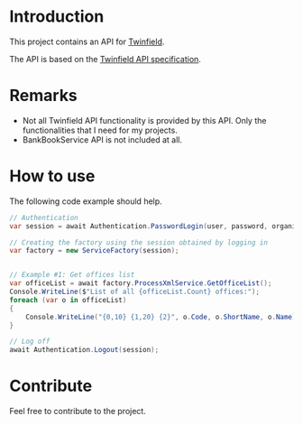 # Introduction 
This project contains an API for [Twinfield](https://twinfield.com/).

The API is based on the [Twinfield API specification](https://c3.twinfield.com/webservices/documentation/#/GettingStarted/WebServicesOverview).

# Remarks
* Not all Twinfield API functionality is provided by this API. Only the functionalities that I need for my projects.
* BankBookService API is not included at all.

# How to use
The following code example should help.
``` c#
// Authentication
var session = await Authentication.PasswordLogin(user, password, organization);

// Creating the factory using the session obtained by logging in
var factory = new ServiceFactory(session);


// Example #1: Get offices list
var officeList = await factory.ProcessXmlService.GetOfficeList();
Console.WriteLine($"List of all {officeList.Count} offices:");
foreach (var o in officeList)
{
	Console.WriteLine("{0,10} {1,20} {2}", o.Code, o.ShortName, o.Name);
}

// Log off
await Authentication.Logout(session);
```

# Contribute
Feel free to contribute to the project.